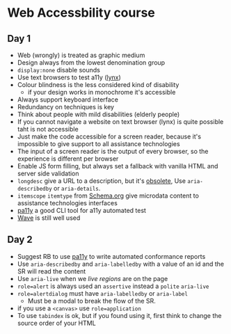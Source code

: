 # Web Accessbility course

## Day 1

* Web (wrongly) is treated as graphic medium
* Design always from the lowest denomination group
* `display:none` disable sounds
* Use text browsers to test a11y ([lynx](<https://en.wikipedia.org/wiki/Lynx_(web_browser)>))
* Colour blindness is the less considered kind of disability
  * if your design works in monochrome it's accessible
* Always support keyboard interface
* Redundancy on techniques is key
* Think about people with mild disabilities (elderly people)
* If you cannot navigate a website on text browser (lynx) is quite possible taht is not accessible
* Just make the code accessible for a screen reader, because it's impossible to give support to all assistance technologies
* The input of a screen reader is the output of every browser, so the experience is different per browser
* Enable JS form filling, but always set a fallback with vanilla HTML and server side validation
* `longdesc` give a URL to a description, but it's [obsolete](https://developer.mozilla.org/en-US/docs/Web/HTML/Element/img#attr-longdesc), Use `aria-describedby` or `aria-details`.
* `itemscope` `itemtype` from [Schema.org](http://schema.org/) give microdata content to assistance technologies interfaces
* [pa11y](https://github.com/pa11y/pa11y) a good CLI tool for a11y automated test
* [Wave](http://wave.webaim.org/) is still well used

## Day 2

* Suggest RB to use [pa11y](https://github.com/pa11y/pa11y) to write automated conformance reports
* Use `aria-describedby` and `aria-labelledby` with a value of an id and the SR will read the content
* Use `aria-live` when we _live regions_ are on the page
* `role=alert` is always used an `assertive` instead a `polite` `aria-live`
* `role=alertdialog` must have `aria-labelledby` or `aria-label`
  * Must be a modal to break the flow of the SR.
* if you use a `<canvas>` use `role=application`
* To use `tabindex` is ok, but if you found using it, first think to change the source order of your HTML
